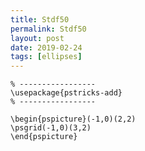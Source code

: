 ```yaml
---
title: Stdf50
permalink: Stdf50
layout: post
date: 2019-02-24
tags: [ellipses]
---
```


```latex% Dans le préambule
% -----------------
\usepackage{pstricks-add}
% -----------------

\begin{pspicture}(-1,0)(2,2)
\psgrid(-1,0)(3,2)
\end{pspicture}
```